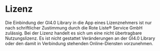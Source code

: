 # Lizenz

Die Einbindung der GI4.0 Library in die App eines Lizenznehmers ist nur nach schriftlicher Zustimmung durch die Rote Liste® Service GmbH zulässig. Bei der Lizenz handelt es sich um eine nicht übertragbare Nutzungslizenz. Es ist nicht gestattet Veränderungen an der GI4.0 Library oder den damit in Verbindung stehenden Online-Diensten vorzunehmen.
